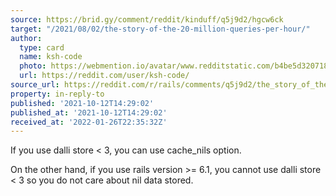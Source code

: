 ```yaml
---
source: https://brid.gy/comment/reddit/kinduff/q5j9d2/hgcw6ck
target: "/2021/08/02/the-story-of-the-20-million-queries-per-hour/"
author:
  type: card
  name: ksh-code
  photo: https://webmention.io/avatar/www.redditstatic.com/b4be5d320718a5e62a32e756a628dbbae500c42f94fb47937b50c0adca151ed6.png
  url: https://reddit.com/user/ksh-code/
source_url: https://reddit.com/r/rails/comments/q5j9d2/the_story_of_the_20_million_queries_per_hour/hgcw6ck/
property: in-reply-to
published: '2021-10-12T14:29:02'
published_at: '2021-10-12T14:29:02'
received_at: '2022-01-26T22:35:32Z'
---
```


If you use dalli store < 3, you can use cache_nils option.

On the other hand, if you use rails version >= 6.1, you cannot use dalli store < 3 so you do not care about nil data stored.